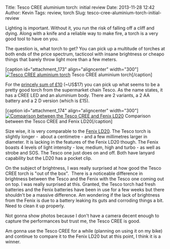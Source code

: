 Title: Tesco CREE aluminium torch: initial review
Date: 2013-11-28 12:42
Author: Kevin
Tags: review, torch
Slug: tesco-cree-aluminium-torch-initial-review

Lighting is important. Without it, you run the risk of falling off a
cliff and dying. Along with a knife and a reliable way to make fire, a
torch is a very good tool to have on you.

The question is, what torch to get? You can pick up a multitude of
torches at both ends of the price spectrum, tacticool with insane
brightness or cheapo things that barely throw light more than a few
meters.

[caption id="attachment\_173" align="aligncenter" width="300"][![Tesco
CREE aluminium
torch](/media/images/2013/11/wpid-IMG_20131128_111736-300x225.jpg)](/media/images/2013/11/wpid-IMG_20131128_111736.jpg)
Tesco CREE aluminium torch[/caption]

For the [princely sum of
£10](http://http://www.tesco.com/groceries/Product/Details/?id=270576285)
(\~US\$17) you can pick up what seems to be a pretty good torch from the
supermarket chain Tesco. As the name states, it has a CREE LED and an
aluminium body. There are 2 variants, a 2 AA battery and a 2 D version
(which is £15).

[caption id="attachment\_174" align="aligncenter"
width="300"][![Comparison between the Tesco CREE and Fenix
LD20](/media/images/2013/11/wpid-IMG_20131128_112022-e1385638237529-300x225.jpg)](/media/images/2013/11/wpid-IMG_20131128_112022.jpg)
Comparison between the Tesco CREE and Fenix LD20[/caption]

Size wise, it is very comparable to the [Fenix
LD20](http://www.amazon.co.uk/Fenix-LD20-180-Lumen-Flashlight/dp/B004CXNY3G).
The Tesco torch is slightly longer -  about a centimetre - and a few
millimetres larger in diameter. It is lacking in the features of the
Fenix LD20 though. The Fenix boasts 4 levels of light intensity - low,
medium, high and turbo - as well as strobe and SOS. The Tesco one just
does on and off. Both have lanyard capability but the LD20 has a pocket
clip.

On the subject of brightness, I was really surprised at how good the
Tesco CREE torch is "out of the box".  There is a noticeable difference
in brightness between the Tesco and the Fenix with the Tesco one coming
out on top. I was really surprised at this. Granted, the Tesco torch had
fresh batteries and the Fenix batteries have been in use for a few weeks
but there shouldn't be a massive difference. Am wondering if the lack of
brightness from the Fenix is due to a battery leaking its guts and
corroding things a bit. Need to clean it up properly.

Not gonna show photos because I don't have a camera decent enough to
capture the performances but trust me, the Tesco CREE is good.

Am gonna use the Tesco CREE for a while (planning on using it on my
bike) and continue to compare it to the Fenix LD20 but at this point, I
think it is a winner.
